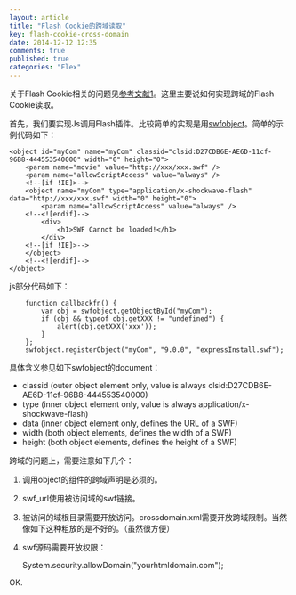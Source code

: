 ```yaml
---
layout: article
title: "Flash Cookie的跨域读取"
key: flash-cookie-cross-domain
date: 2014-12-12 12:35
comments: true
published: true
categories: "Flex"
---
```


  关于Flash Cookie相关的问题见[参考文献1][1]。这里主要说如何实现跨域的Flash Cookie读取。

  首先，我们要实现Js调用Flash插件。比较简单的实现是用[swfobject][2]。简单的示例代码如下：

	<object id="myCom" name="myCom" classid="clsid:D27CDB6E-AE6D-11cf-96B8-444553540000" width="0" height="0">
	    <param name="movie" value="http://xxx/xxx.swf" />
	    <param name="allowScriptAccess" value="always" />
	    <!--[if !IE]>-->
	    <object name="myCom" type="application/x-shockwave-flash" data="http://xxx/xxx.swf" width="0" height="0">
	    	<param name="allowScriptAccess" value="always" />
	    <!--<![endif]-->
	        <div>
	            <h1>SWF Cannot be loaded!</h1>
	        </div>
	    <!--[if !IE]>-->
	    </object>
	    <!--<![endif]-->
	</object>

<!--more-->

  js部分代码如下：

	    function callbackfn() {
			var obj = swfobject.getObjectById("myCom");
			if (obj && typeof obj.getXXX != "undefined") {
				alert(obj.getXXX('xxx'));
			}
		};
		swfobject.registerObject("myCom", "9.0.0", "expressInstall.swf");

  具体含义参见如下swfobject的document：

  * classid (outer object element only, value is always clsid:D27CDB6E-AE6D-11cf-96B8-444553540000)
  * type (inner object element only, value is always application/x-shockwave-flash)
  * data (inner object element only, defines the URL of a SWF)
  * width (both object elements, defines the width of a SWF)
  * height (both object elements, defines the height of a SWF)
  
  跨域的问题上，需要注意如下几个：

  1. 调用object的组件的跨域声明是必须的。

		<param name="allowScriptAccess" value="always" />

  2. swf_url使用被访问域的swf链接。
  3. 被访问的域根目录需要开放访问。crossdomain.xml需要开放跨域限制。当然像如下这种粗放的是不好的。（虽然很方便）

		<cross-domain-policy>
			<allow-access-from domain="*" />
		</cross-domain-policy>

  4. swf源码需要开放权限：

		System.security.allowDomain("yourhtmldomain.com");
  
  OK.

[1]: http://cxh.me/2014/11/25/flash-shared-cookie/   "跨浏览器cookie"
[2]: https://code.google.com/p/swfobject/ "swfobject"
[3]: http://stackoverflow.com/questions/1038668/cross-domain-externalinterface-error-calling-method-on-npobject "Cross Domain ExternalInterface “Error calling method on NPObject”"
